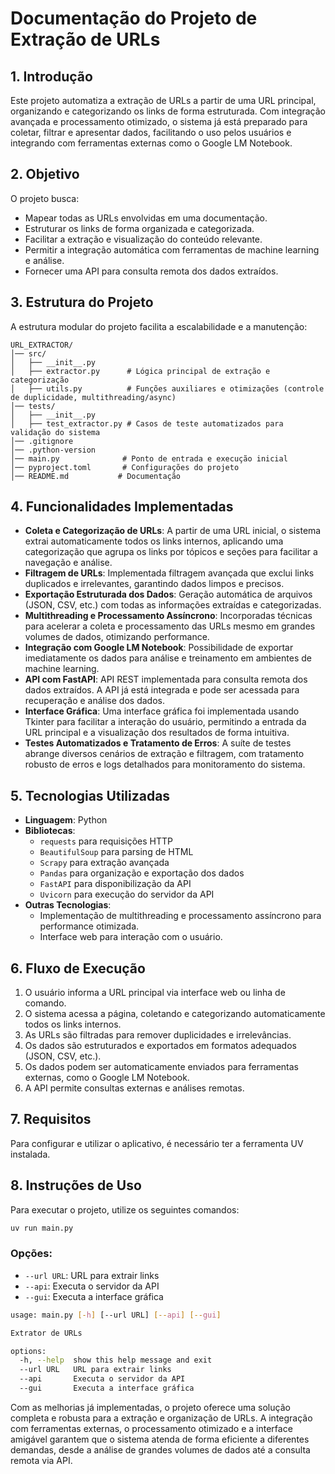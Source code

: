 # Documentação do Projeto de Extração de URLs

## 1. Introdução
Este projeto automatiza a extração de URLs a partir de uma URL principal, organizando e categorizando os links de forma estruturada. Com integração avançada e processamento otimizado, o sistema já está preparado para coletar, filtrar e apresentar dados, facilitando o uso pelos usuários e integrando com ferramentas externas como o Google LM Notebook.

## 2. Objetivo
O projeto busca:
- Mapear todas as URLs envolvidas em uma documentação.
- Estruturar os links de forma organizada e categorizada.
- Facilitar a extração e visualização do conteúdo relevante.
- Permitir a integração automática com ferramentas de machine learning e análise.
- Fornecer uma API para consulta remota dos dados extraídos.

## 3. Estrutura do Projeto
A estrutura modular do projeto facilita a escalabilidade e a manutenção:
```
URL_EXTRACTOR/
│── src/
│   ├── __init__.py
│   ├── extractor.py      # Lógica principal de extração e categorização
│   ├── utils.py          # Funções auxiliares e otimizações (controle de duplicidade, multithreading/async)
│── tests/
│   ├── __init__.py
│   ├── test_extractor.py # Casos de teste automatizados para validação do sistema
│── .gitignore
│── .python-version
│── main.py              # Ponto de entrada e execução inicial
│── pyproject.toml       # Configurações do projeto
│── README.md           # Documentação
```

## 4. Funcionalidades Implementadas
- **Coleta e Categorização de URLs**: A partir de uma URL inicial, o sistema extrai automaticamente todos os links internos, aplicando uma categorização que agrupa os links por tópicos e seções para facilitar a navegação e análise.
- **Filtragem de URLs**: Implementada filtragem avançada que exclui links duplicados e irrelevantes, garantindo dados limpos e precisos.
- **Exportação Estruturada dos Dados**: Geração automática de arquivos (JSON, CSV, etc.) com todas as informações extraídas e categorizadas.
- **Multithreading e Processamento Assíncrono**: Incorporadas técnicas para acelerar a coleta e processamento das URLs mesmo em grandes volumes de dados, otimizando performance.
- **Integração com Google LM Notebook**: Possibilidade de exportar imediatamente os dados para análise e treinamento em ambientes de machine learning.
- **API com FastAPI**: API REST implementada para consulta remota dos dados extraídos. A API já está integrada e pode ser acessada para recuperação e análise dos dados.
- **Interface Gráfica**: Uma interface gráfica foi implementada usando Tkinter para facilitar a interação do usuário, permitindo a entrada da URL principal e a visualização dos resultados de forma intuitiva.
- **Testes Automatizados e Tratamento de Erros**: A suíte de testes abrange diversos cenários de extração e filtragem, com tratamento robusto de erros e logs detalhados para monitoramento do sistema.

## 5. Tecnologias Utilizadas
- **Linguagem**: Python
- **Bibliotecas**:
  - `requests` para requisições HTTP
  - `BeautifulSoup` para parsing de HTML
  - `Scrapy` para extração avançada
  - `Pandas` para organização e exportação dos dados
  - `FastAPI` para disponibilização da API
  - `Uvicorn` para execução do servidor da API
- **Outras Tecnologias**:
  - Implementação de multithreading e processamento assíncrono para performance otimizada.
  - Interface web para interação com o usuário.

## 6. Fluxo de Execução
1. O usuário informa a URL principal via interface web ou linha de comando.
2. O sistema acessa a página, coletando e categorizando automaticamente todos os links internos.
3. As URLs são filtradas para remover duplicidades e irrelevâncias.
4. Os dados são estruturados e exportados em formatos adequados (JSON, CSV, etc.).
5. Os dados podem ser automaticamente enviados para ferramentas externas, como o Google LM Notebook.
6. A API permite consultas externas e análises remotas.

## 7. Requisitos

Para configurar e utilizar o aplicativo, é necessário ter a ferramenta UV instalada.

## 8. Instruções de Uso

Para executar o projeto, utilize os seguintes comandos:

```sh
uv run main.py
```

### Opções:

- `--url URL`: URL para extrair links
- `--api`: Executa o servidor da API
- `--gui`: Executa a interface gráfica

```sh
usage: main.py [-h] [--url URL] [--api] [--gui]

Extrator de URLs

options:
  -h, --help  show this help message and exit
  --url URL   URL para extrair links
  --api       Executa o servidor da API
  --gui       Executa a interface gráfica
```

Com as melhorias já implementadas, o projeto oferece uma solução completa e robusta para a extração e organização de URLs. A integração com ferramentas externas, o processamento otimizado e a interface amigável garantem que o sistema atenda de forma eficiente a diferentes demandas, desde a análise de grandes volumes de dados até a consulta remota via API.
